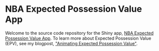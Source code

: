 # NBA Expected Possession Value App

Welcome to the source code repository for the Shiny app, [NBA Expected Possession Value App](https://howiebaek.shinyapps.io/epv-app/). 
To learn more about Expected Possession Value (EPV), see my blogpost, ["Animating Expected Possession Value"](https://www.howardbaik.com/posts/animating-epv-in-the-nba/).
